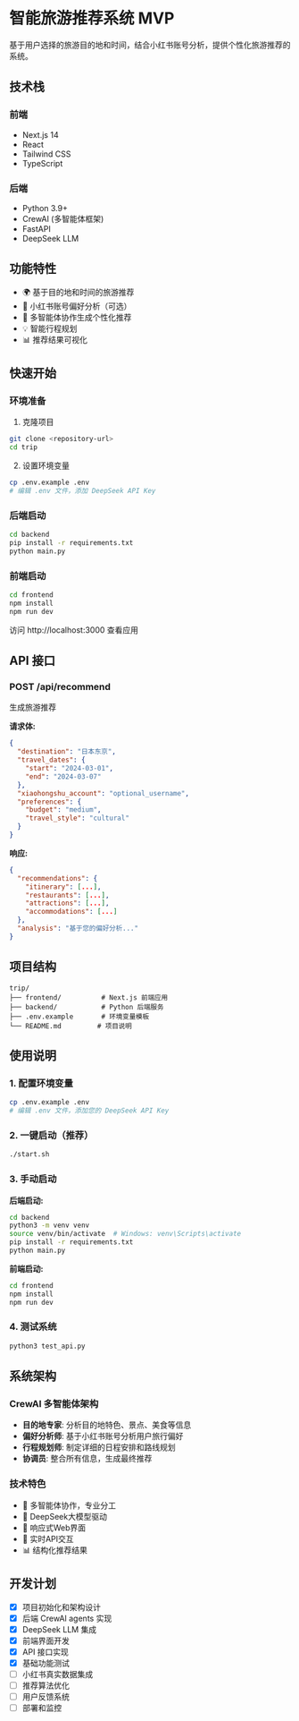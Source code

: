 # 智能旅游推荐系统 MVP

基于用户选择的旅游目的地和时间，结合小红书账号分析，提供个性化旅游推荐的系统。

## 技术栈

### 前端
- Next.js 14
- React
- Tailwind CSS
- TypeScript

### 后端
- Python 3.9+
- CrewAI (多智能体框架)
- FastAPI
- DeepSeek LLM

## 功能特性

- 🌍 基于目的地和时间的旅游推荐
- 📱 小红书账号偏好分析（可选）
- 🤖 多智能体协作生成个性化推荐
- 💡 智能行程规划
- 📊 推荐结果可视化

## 快速开始

### 环境准备

1. 克隆项目
```bash
git clone <repository-url>
cd trip
```

2. 设置环境变量
```bash
cp .env.example .env
# 编辑 .env 文件，添加 DeepSeek API Key
```

### 后端启动

```bash
cd backend
pip install -r requirements.txt
python main.py
```

### 前端启动

```bash
cd frontend
npm install
npm run dev
```

访问 http://localhost:3000 查看应用

## API 接口

### POST /api/recommend
生成旅游推荐

**请求体:**
```json
{
  "destination": "日本东京",
  "travel_dates": {
    "start": "2024-03-01",
    "end": "2024-03-07"
  },
  "xiaohongshu_account": "optional_username",
  "preferences": {
    "budget": "medium",
    "travel_style": "cultural"
  }
}
```

**响应:**
```json
{
  "recommendations": {
    "itinerary": [...],
    "restaurants": [...],
    "attractions": [...],
    "accommodations": [...]
  },
  "analysis": "基于您的偏好分析..."
}
```

## 项目结构

```
trip/
├── frontend/          # Next.js 前端应用
├── backend/           # Python 后端服务
├── .env.example       # 环境变量模板
└── README.md         # 项目说明
```

## 使用说明

### 1. 配置环境变量
```bash
cp .env.example .env
# 编辑 .env 文件，添加您的 DeepSeek API Key
```

### 2. 一键启动（推荐）
```bash
./start.sh
```

### 3. 手动启动

**后端启动:**
```bash
cd backend
python3 -m venv venv
source venv/bin/activate  # Windows: venv\Scripts\activate
pip install -r requirements.txt
python main.py
```

**前端启动:**
```bash
cd frontend
npm install
npm run dev
```

### 4. 测试系统
```bash
python3 test_api.py
```

## 系统架构

### CrewAI 多智能体架构
- **目的地专家**: 分析目的地特色、景点、美食等信息
- **偏好分析师**: 基于小红书账号分析用户旅行偏好
- **行程规划师**: 制定详细的日程安排和路线规划
- **协调员**: 整合所有信息，生成最终推荐

### 技术特色
- 🤖 多智能体协作，专业分工
- 🧠 DeepSeek大模型驱动
- 📱 响应式Web界面
- 🔄 实时API交互
- 📊 结构化推荐结果

## 开发计划

- [x] 项目初始化和架构设计
- [x] 后端 CrewAI agents 实现
- [x] DeepSeek LLM 集成
- [x] 前端界面开发
- [x] API 接口实现
- [x] 基础功能测试
- [ ] 小红书真实数据集成
- [ ] 推荐算法优化
- [ ] 用户反馈系统
- [ ] 部署和监控
